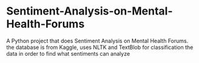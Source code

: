 # Sentiment-Analysis-on-Mental-Health-Forums
A Python project that does Sentiment Analysis on Mental Health Forums. the database is from Kaggle, uses NLTK and TextBlob for classification the data in order to find what sentiments can analyze
